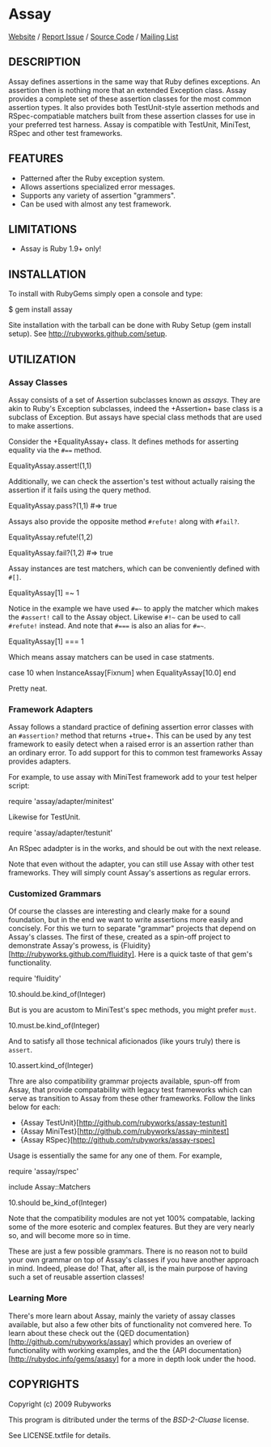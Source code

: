 # Assay

[Website](http://rubyworks.github.com/assay) /
[Report Issue](http://github.com/rubyworks/assay/issues) /
[Source Code](http://github.com/rubyworks/assay) /
[Mailing List](http://groups.google.com/group/rubyworks-mailinglist)


## DESCRIPTION

Assay defines assertions in the same way that Ruby defines
exceptions. An assertion then is nothing more that an
extended Exception class. Assay provides a complete set
of these assertion classes for the most common assertion types.
It also provides both TestUnit-style assertion methods and
RSpec-compatiable matchers built from these assertion classes
for use in your preferred test harness. Assay is compatible with
TestUnit, MiniTest, RSpec and other test frameworks.


## FEATURES

* Patterned after the Ruby exception system.
* Allows assertions specialized error messages.
* Supports any variety of assertion "grammers".
* Can be used with almost any test framework. 


## LIMITATIONS

* Assay is Ruby 1.9+ only!


## INSTALLATION

To install with RubyGems simply open a console and type:

  $ gem install assay

Site installation with the tarball can be done with Ruby Setup
(gem install setup). See http://rubyworks.github.com/setup.


## UTILIZATION

### Assay Classes

Assay consists of a set of Assertion subclasses known as *assays*. They
are akin to Ruby's Exception subclasses, indeed the +Assertion+ base class
is a subclass of Exception. But assays have special class methods that are
used to make assertions.

Consider the +EqualityAssay+ class. It defines methods for asserting equality
via the `#==` method.

  EqualityAssay.assert!(1,1)

Additionally, we can check the assertion's test without actually raising the
assertion if it fails using the query method.

  EqualityAssay.pass?(1,1)    #=> true

Assays also provide the opposite method `#refute!` along with `#fail?`.

  EqualityAssay.refute!(1,2)

  EqualityAssay.fail?(1,2)    #=> true

Assay instances are test matchers, which can be conveniently defined with `#[]`.

  EqualityAssay[1] =~ 1

Notice in the example we have used `#=~` to apply the matcher which makes
the `#assert!` call to the Assay object. Likewise `#!~` can be used to
call `#refute!` instead. And note that `#===` is also an alias for `#=~`.

  EqualityAssay[1] === 1

Which means assay matchers can be used in case statments.

  case 10
  when InstanceAssay[Fixnum]
  when EqualityAssay[10.0]
  end

Pretty neat.

### Framework Adapters

Assay follows a standard practice of defining assertion error classes with
an `#assertion?` method that returns +true+. This can be used by any test 
framework to easily detect when a raised error is an assertion rather than
an ordinary error. To add support for this to common test frameworks Assay
provides adapters.

For example, to use assay with MiniTest framework add to your test helper
script:

  require 'assay/adapter/minitest'

Likewise for TestUnit.

  require 'assay/adapter/testunit'

An RSpec adadpter is in the works, and should be out with the next release.

Note that even without the adapter, you can still use Assay with other test
frameworks. They will simply count Assay's assertions as regular errors.

### Customized Grammars

Of course the classes are interesting and clearly make for a sound foundation,
but in the end we want to write assertions more easily and concisely. For this
we turn to separate "grammar" projects that depend on Assay's classes. The
first of these, created as a spin-off project to demonstrate Assay's prowess,
is {Fluidity}[http://rubyworks.github.com/fluidity]. Here is a quick taste of
that gem's functionality.

  require 'fluidity'

  10.should.be.kind_of(Integer)

But is you are acustom to MiniTest's spec methods, you might prefer `must`.

  10.must.be.kind_of(Integer)

And to satisfy all those technical aficionados (like yours truly) there is `assert`.

  10.assert.kind_of(Integer)

Thre are also compatibility grammar projects available, spun-off from Assay, that
provide compatability with legacy test frameworks which can serve as transition
to Assay from these other frameworks. Follow the links below for each:

* {Assay TestUnit}[http://github.com/rubyworks/assay-testunit]
* {Assay MiniTest}[http://github.com/rubyworks/assay-minitest]
* {Assay RSpec}[http://github.com/rubyworks/assay-rspec]

Usage is essentially the same for any one of them. For example,

  require 'assay/rspec'

  include Assay::Matchers

  10.should be_kind_of(Integer)

Note that the compatibility modules are not yet 100% compatable, lacking some
of the more esoteric and complex features. But they are very nearly so, and
will become more so in time.

These are just a few possible grammars. There is no reason not to build
your own grammar on top of Assay's classes if you have another approach in mind.
Indeed, please do! That, after all, is the main purpose of having such
a set of reusable assertion classes!

### Learning More

There's more learn about Assay, mainly the variety of assay classes available,
but also a few other bits of functionality not comvered here. To learn
about these check out the {QED documentation}[http://github.com/rubyworks/assay]
which provides an overiew of functionality with working examples, and the
the {API documentation}[http://rubydoc.info/gems/asasy] for a more in depth look
under the hood.


## COPYRIGHTS

Copyright (c) 2009 Rubyworks

This program is ditributed under the terms of the *BSD-2-Cluase* license.

See LICENSE.txtfile for details.

